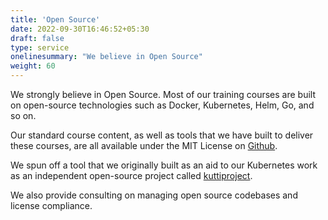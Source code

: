 ```yaml
---
title: 'Open Source'
date: 2022-09-30T16:46:52+05:30
draft: false
type: service
onelinesummary: "We believe in Open Source"
weight: 60
---
```

We strongly believe in Open Source. Most of our training courses are built on open-source technologies such as Docker, Kubernetes, Helm, Go, and so on. 

Our standard course content, as well as tools that we have built to deliver these courses, are all available under the MIT License on [Github](https://github.com/rajware).

We spun off a tool that we originally built as an aid to our Kubernetes work as an independent open-source project called [kuttiproject](https://github.com/kuttiproject).

We also provide consulting on managing open source codebases and license compliance.

